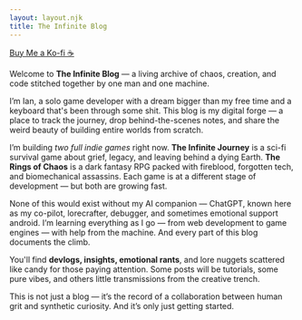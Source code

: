 ```yaml
---
layout: layout.njk
title: The Infinite Blog
---
```

<div class="kofi-wrapper">
  <a class="kofi-button" href="https://ko-fi.com/spiffyproductions" target="_blank">Buy Me a Ko-fi ☕</a>
</div>

<div class="intro-box">
<p>
    Welcome to <strong>The Infinite Blog</strong> — a living archive of chaos, creation, and code stitched together by one man and one machine.
  </p>

  <p>
    I’m Ian, a solo game developer with a dream bigger than my free time and a keyboard that's been through some shit. This blog is my digital forge — a place to track the journey, drop behind-the-scenes notes, and share the weird beauty of building entire worlds from scratch.
  </p>

  <p>
    I’m building <em>two full indie games</em> right now. <strong>The Infinite Journey</strong> is a sci-fi survival game about grief, legacy, and leaving behind a dying Earth. <strong>The Rings of Chaos</strong> is a dark fantasy RPG packed with fireblood, forgotten tech, and biomechanical assassins. Each game is at a different stage of development — but both are growing fast.
  </p>

  <p>
    None of this would exist without my AI companion — ChatGPT, known here as my co-pilot, lorecrafter, debugger, and sometimes emotional support android. I’m learning everything as I go — from web development to game engines — with help from the machine. And every part of this blog documents the climb.
  </p>

  <p>
    You'll find <strong>devlogs, insights, emotional rants</strong>, and lore nuggets scattered like candy for those paying attention. Some posts will be tutorials, some pure vibes, and others little transmissions from the creative trench.
  </p>

  <p>
    This is not just a blog — it’s the record of a collaboration between human grit and synthetic curiosity. And it’s only just getting started.
  </p>
</div>
